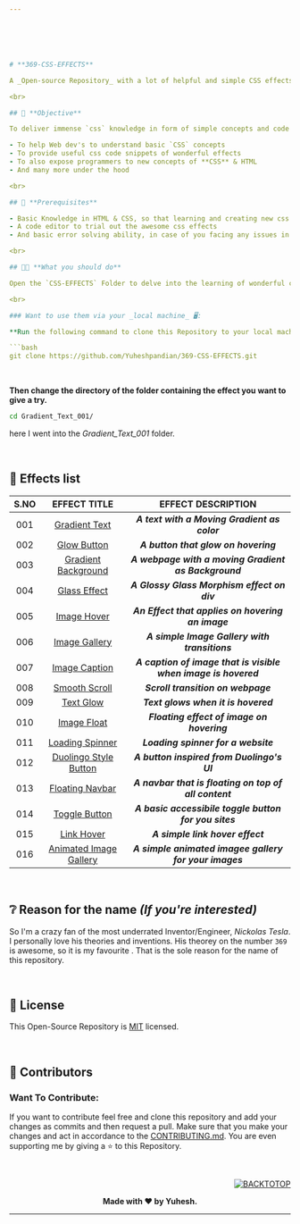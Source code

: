 ```yaml
---






# **369-CSS-EFFECTS**

A _Open-source Repository_ with a lot of helpful and simple CSS effects that helps beginners in learning Web Development and experimenting their knowledge in form of projects that benefit people. *369-CSS-EFFECTS's* main goal is to deliver useful and important CSS and HTML concepts to people in a easier way to infer. In simple words this Repository is a simple and conceptual `CSS` & `HTML` learning platform for emerging Web Dev's. This repository has some simple UIs and effect that we use often in our awesome sites.

<br>

## 🎯 **Objective**

To deliver immense `css` knowledge in form of simple concepts and code snippets to create basic css effects that are essential in the developments of crazy websites.

- To help Web dev's to understand basic `CSS` concepts
- To provide useful css code snippets of wonderful effects
- To also expose programmers to new concepts of **CSS** & HTML
- And many more under the hood

<br>

## 📃 **Prerequisites**

- Basic Knowledge in HTML & CSS, so that learning and creating new css effects is easier and helpful.
- A code editor to trial out the awesome css effects
- And basic error solving ability, in case of you facing any issues in implementing these effects.

<br>

## 🫵🏻 **What you should do**

Open the `CSS-EFFECTS` Folder to delve into the learning of wonderful css effects. Then navigate to any folder with the effect name mentioned as its title that you're looking for are feel interested. Then give a look onto the code in both `index.html` & `style.css` and try to understand it. Then implement them in your upcoming web projects.

<br>

### Want to use them via your _local machine_ 🖥️:

**Run the following command to clone this Repository to your local machine**

```bash
git clone https://github.com/Yuheshpandian/369-CSS-EFFECTS.git
```

<br>


**Then change the directory of the folder containing the effect you want to give a try.**

```bash
cd Gradient_Text_001/
```

here I went into the _Gradient_Text_001_ folder.

<br>

## 📄 **Effects list**

<div align="center">

| **S.NO** | **EFFECT TITLE** | **EFFECT DESCRIPTION** |
| :---: | :------------------: | :------------:|
|  001  | [Gradient Text](CSS-EFFECTS/Gradient_Text_001/) | ***A text with a Moving Gradient as color***|
|  002  | [Glow Button](CSS-EFFECTS/Glow_Button_002/) | ***A button that glow on hovering*** |
|  003  | [Gradient Background](CSS-EFFECTS/Gradient_Background_003/) |  ***A webpage with a moving Gradient as Background*** |
|  004  | [Glass Effect](CSS-EFFECTS/Glass_Effect_004/) | ***A Glossy Glass Morphism effect on div*** |
|  005  | [Image Hover](CSS-EFFECTS/Image_Hover_005/) | ***An Effect that applies on hovering an image*** |
|  006  | [Image Gallery](CSS-EFFECTS/Image_gallery_006/) | ***A simple Image Gallery with transitions*** |
|  007  | [Image Caption](CSS-EFFECTS/Image_Caption_007/) | ***A caption of image that is visible when image is hovered*** |
|  008  | [Smooth Scroll](CSS-EFFECTS/Smooth_Scroll_008/) | ***Scroll transition on webpage*** |
|  009  | [Text Glow](CSS-EFFECTS/Text_Glow_009/) | ***Text glows when it is hovered*** |
|  010  | [Image Float](CSS-EFFECTS/Image_Float_010/) | ***Floating effect of image on hovering*** |
|  011  | [Loading Spinner](CSS-EFFECTS/Loading_Spinner_011/) | ***Loading spinner for a website*** |
|  012  | [Duolingo Style Button](CSS-EFFECTS/Douolingo_Style_Button_012/) | ***A button inspired from Duolingo's UI*** |
|  013  | [Floating Navbar](CSS-EFFECTS/Floating_Navbar_013/) | ***A navbar that is floating on top of all content*** |
|  014  | [Toggle Button](CSS-EFFECTS/Toggle_Button_014/) | ***A basic accessibile toggle button for you sites*** |
|  015  | [Link Hover](CSS-EFFECTS/Link_Hover_015/) | ***A simple link hover effect*** |
|  016  | [Animated Image Gallery](CSS-EFFECTS/Animated_Image_Gallery_016) | ***A simple animated imagee gallery for your images*** |

</div>

<br>

## ❔ **Reason for the name _(If you're interested)_**
So I'm a crazy fan of the most underrated Inventor/Engineer, *Nickolas Tesla*. I personally love his theories and inventions. His theorey on the number `369` is awesome, so it is my favourite . That is the sole reason for the name of this repository.

<br>

## 📜 **License**

This Open-Source Repository is [MIT](LICENSE) licensed.

<br>

## 🤝 **Contributors**

### Want To Contribute:

If you want to contribute feel free and clone this repository and add your changes as commits and then request a pull. Make sure that you make your changes and act in accordance to the [CONTRIBUTING.md](CONTRIBUTING.md). You are even supporting me by giving a ⭐ to this Repository.

<br>

<div align="right">

[![BACKTOTOP](https://img.shields.io/badge/%E2%87%A7%20Back%20To%20Top-8A2BE2?style=for-the-badge)](#369-css-effects)

</div>

<div align="center">

**Made with ❤️ by **Yuhesh**.**

</div>

---
```

